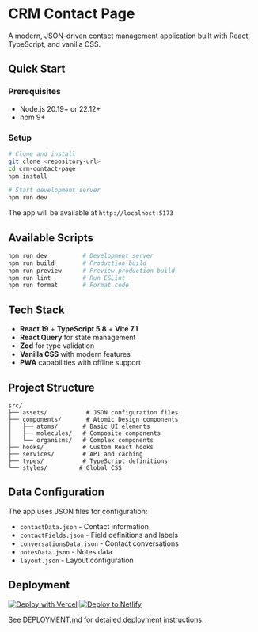 # CRM Contact Page

A modern, JSON-driven contact management application built with React, TypeScript, and vanilla CSS.

## Quick Start

### Prerequisites

- Node.js 20.19+ or 22.12+
- npm 9+

### Setup

```bash
# Clone and install
git clone <repository-url>
cd crm-contact-page
npm install

# Start development server
npm run dev
```

The app will be available at `http://localhost:5173`

## Available Scripts

```bash
npm run dev          # Development server
npm run build        # Production build
npm run preview      # Preview production build
npm run lint         # Run ESLint
npm run format       # Format code
```

## Tech Stack

- **React 19** + **TypeScript 5.8** + **Vite 7.1**
- **React Query** for state management
- **Zod** for type validation
- **Vanilla CSS** with modern features
- **PWA** capabilities with offline support

## Project Structure

```
src/
├── assets/           # JSON configuration files
├── components/       # Atomic Design components
│   ├── atoms/       # Basic UI elements
│   ├── molecules/   # Composite components
│   └── organisms/   # Complex components
├── hooks/           # Custom React hooks
├── services/        # API and caching
├── types/           # TypeScript definitions
└── styles/         # Global CSS
```

## Data Configuration

The app uses JSON files for configuration:

- `contactData.json` - Contact information
- `contactFields.json` - Field definitions and labels
- `conversationsData.json` - Contact conversations
- `notesData.json` - Notes data
- `layout.json` - Layout configuration

## Deployment

[![Deploy with Vercel](https://vercel.com/button)](https://vercel.com/new/clone?repository-url=https://github.com/ace0611/crm-contact-page)
[![Deploy to Netlify](https://www.netlify.com/img/deploy/button.svg)](https://app.netlify.com/start/deploy?repository=https://github.com/ace0611/crm-contact-page)

See [DEPLOYMENT.md](./DEPLOYMENT.md) for detailed deployment instructions.
